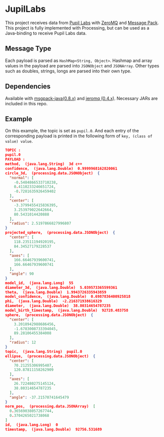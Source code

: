 # JupilLabs
This project receives data from [Pupil Labs](https://pupil-labs.com/) with [ZeroMQ](http://zeromq.org/) and [Message Pack](https://msgpack.org/). This project is fully implemented with Processing, but can be used as a Java-binding to receive Pupil Labs data.



## Message Type

Each payload is parsed as `HashMap<String, Object>`. Hashmap and array values in the payload are parsed into `JSONObject` and `JSONArray`. Other types such as doubles, strings, longs are parsed into their own type.



## Dependencies
Available with [msgpack-java(0.8.x)](https://github.com/msgpack/msgpack-java) and [jeromq (0.4.x)](https://github.com/zeromq/jeromq). Necessary JARs are included in this repo.



## Example

On this example, the topic is set as `pupil.0`. And each entry of the corresponding payload is printed in the following form of `key, (class of value) value`.

```json
TOPIC : 
pupil.0
PAYLOAD : 
method,  (java.lang.String)  3d c++
confidence,  (java.lang.Double)  0.9999968162820061
circle_3d,  (processing.data.JSONObject)  {
  "normal": [
    -0.5484866533710238,
    0.4110233246651724,
    -0.7281635926459402
  ],
  "center": [
    -3.3799455415836395,
    3.253979022642664,
    80.5431014420888
  ],
  "radius": 2.5197866827996807
}
projected_sphere,  (processing.data.JSONObject)  {
  "center": [
    118.23511194920195,
    84.34527179228537
  ],
  "axes": [
    166.66467939600741,
    166.66467939600741
  ],
  "angle": 90
}
model_id,  (java.lang.Long)  55
diameter_3d,  (java.lang.Double)  5.039573365599361
theta,  (java.lang.Double)  1.9943726335943859
model_confidence,  (java.lang.Double)  0.6987836400925818
phi,  (java.lang.Double)  -2.216371938616329
diameter,  (java.lang.Double)  38.80314654787235
model_birth_timestamp,  (java.lang.Double)  92728.483758
sphere,  (processing.data.JSONObject)  {
  "center": [
    3.2018942988686456,
    -1.6783008733394045,
    89.28106455384008
  ],
  "radius": 12
}
topic,  (java.lang.String)  pupil.0
ellipse,  (processing.data.JSONObject)  {
  "center": [
    70.21255306995407,
    120.87811158262909
  ],
  "axes": [
    26.722480275145124,
    38.80314654787235
  ],
  "angle": -37.21570741645479
}
norm_pos,  (processing.data.JSONArray)  [
  0.36569038057267744,
  0.3704265021738068
]
id,  (java.lang.Long)  0
timestamp,  (java.lang.Double)  92756.531689
```
